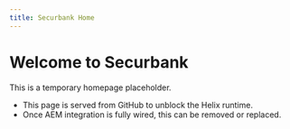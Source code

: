```yaml
---
title: Securbank Home
---
```


# Welcome to Securbank

This is a temporary homepage placeholder.

- This page is served from GitHub to unblock the Helix runtime.
- Once AEM integration is fully wired, this can be removed or replaced.
